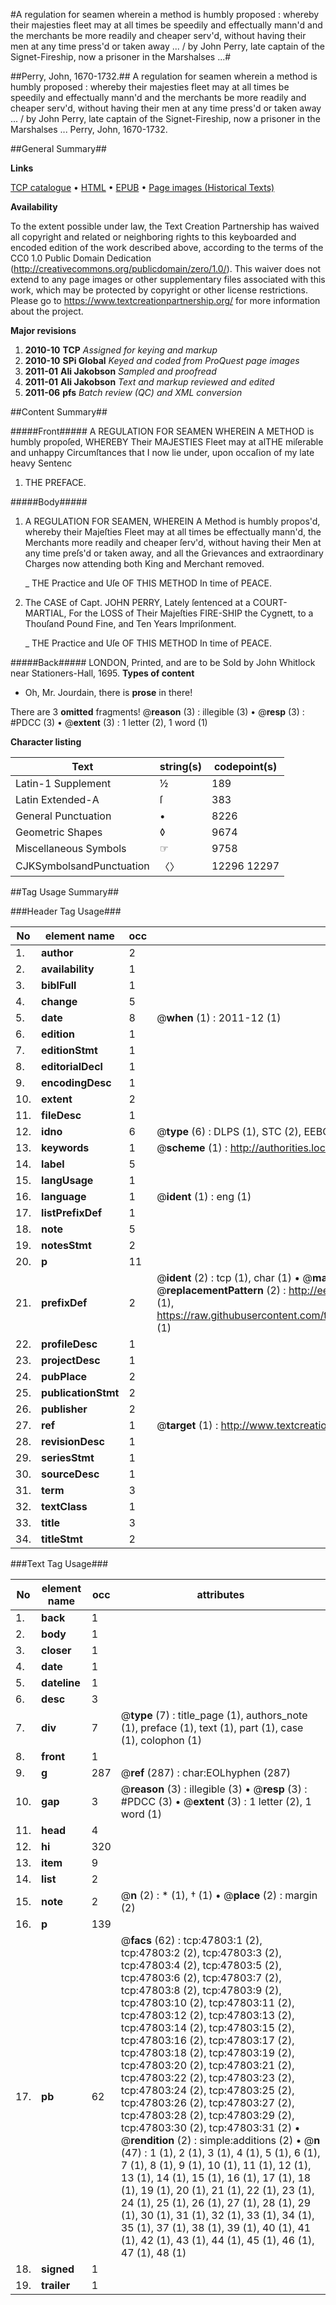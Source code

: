 #A regulation for seamen wherein a method is humbly proposed : whereby their majesties fleet may at all times be speedily and effectually mann'd and the merchants be more readily and cheaper serv'd, without having their men at any time press'd or taken away ... / by John Perry, late captain of the Signet-Fireship, now a prisoner in the Marshalses ...#

##Perry, John, 1670-1732.##
A regulation for seamen wherein a method is humbly proposed : whereby their majesties fleet may at all times be speedily and effectually mann'd and the merchants be more readily and cheaper serv'd, without having their men at any time press'd or taken away ... / by John Perry, late captain of the Signet-Fireship, now a prisoner in the Marshalses ...
Perry, John, 1670-1732.

##General Summary##

**Links**

[TCP catalogue](http://www.ota.ox.ac.uk/tcp/)  • 
[HTML](http://tei.it.ox.ac.uk/tcp/Texts-HTML/free/A54/A54459.html)  • 
[EPUB](http://tei.it.ox.ac.uk/tcp/Texts-EPUB/free/A54/A54459.epub) • 
[Page images (Historical Texts)](https://historicaltexts.jisc.ac.uk/eebo-11467389e)

**Availability**

To the extent possible under law, the Text Creation Partnership has waived all copyright and related or neighboring rights to this keyboarded and encoded edition of the work described above, according to the terms of the CC0 1.0 Public Domain Dedication (http://creativecommons.org/publicdomain/zero/1.0/). This waiver does not extend to any page images or other supplementary files associated with this work, which may be protected by copyright or other license restrictions. Please go to https://www.textcreationpartnership.org/ for more information about the project.

**Major revisions**

1. __2010-10__ __TCP__ *Assigned for keying and markup*
1. __2010-10__ __SPi Global__ *Keyed and coded from ProQuest page images*
1. __2011-01__ __Ali Jakobson__ *Sampled and proofread*
1. __2011-01__ __Ali Jakobson__ *Text and markup reviewed and edited*
1. __2011-06__ __pfs__ *Batch review (QC) and XML conversion*

##Content Summary##

#####Front#####
A REGULATION FOR SEAMEN WHEREIN A METHOD is humbly propoſed, WHEREBY Their MAJESTIES Fleet may at alTHE miſerable and unhappy Circumſtances that I now lie under, upon occaſion of my late heavy Sentenc
1. THE PREFACE.

#####Body#####

1. A REGULATION FOR SEAMEN, WHEREIN A Method is humbly propos'd, whereby their Majeſties Fleet may at all times be effectually mann'd, the Merchants more readily and cheaper ſerv'd, without having their Men at any time preſs'd or taken away, and all the Grievances and extraordinary Charges now attending both King and Merchant removed.

    _ THE Practice and Uſe OF THIS METHOD In time of PEACE.

1. The CASE of Capt. JOHN PERRY, Lately ſentenced at a COURT-MARTIAL, For the LOSS of Their Majeſties FIRE-SHIP the Cygnett, to a Thouſand Pound Fine, and Ten Years Impriſonment.

    _ THE Practice and Uſe OF THIS METHOD In time of PEACE.

#####Back#####
LONDON, Printed, and are to be Sold by John Whitlock near Stationers-Hall, 1695.
**Types of content**

  * Oh, Mr. Jourdain, there is **prose** in there!

There are 3 **omitted** fragments! 
 @__reason__ (3) : illegible (3)  •  @__resp__ (3) : #PDCC (3)  •  @__extent__ (3) : 1 letter (2), 1 word (1)

**Character listing**


|Text|string(s)|codepoint(s)|
|---|---|---|
|Latin-1 Supplement|½|189|
|Latin Extended-A|ſ|383|
|General Punctuation|•|8226|
|Geometric Shapes|◊|9674|
|Miscellaneous Symbols|☞|9758|
|CJKSymbolsandPunctuation|〈〉|12296 12297|

##Tag Usage Summary##

###Header Tag Usage###

|No|element name|occ|attributes|
|---|---|---|---|
|1.|__author__|2||
|2.|__availability__|1||
|3.|__biblFull__|1||
|4.|__change__|5||
|5.|__date__|8| @__when__ (1) : 2011-12 (1)|
|6.|__edition__|1||
|7.|__editionStmt__|1||
|8.|__editorialDecl__|1||
|9.|__encodingDesc__|1||
|10.|__extent__|2||
|11.|__fileDesc__|1||
|12.|__idno__|6| @__type__ (6) : DLPS (1), STC (2), EEBO-CITATION (1), OCLC (1), VID (1)|
|13.|__keywords__|1| @__scheme__ (1) : http://authorities.loc.gov/ (1)|
|14.|__label__|5||
|15.|__langUsage__|1||
|16.|__language__|1| @__ident__ (1) : eng (1)|
|17.|__listPrefixDef__|1||
|18.|__note__|5||
|19.|__notesStmt__|2||
|20.|__p__|11||
|21.|__prefixDef__|2| @__ident__ (2) : tcp (1), char (1)  •  @__matchPattern__ (2) : ([0-9\-]+):([0-9IVX]+) (1), (.+) (1)  •  @__replacementPattern__ (2) : http://eebo.chadwyck.com/downloadtiff?vid=$1&page=$2 (1), https://raw.githubusercontent.com/textcreationpartnership/Texts/master/tcpchars.xml#$1 (1)|
|22.|__profileDesc__|1||
|23.|__projectDesc__|1||
|24.|__pubPlace__|2||
|25.|__publicationStmt__|2||
|26.|__publisher__|2||
|27.|__ref__|1| @__target__ (1) : http://www.textcreationpartnership.org/docs/. (1)|
|28.|__revisionDesc__|1||
|29.|__seriesStmt__|1||
|30.|__sourceDesc__|1||
|31.|__term__|3||
|32.|__textClass__|1||
|33.|__title__|3||
|34.|__titleStmt__|2||


###Text Tag Usage###

|No|element name|occ|attributes|
|---|---|---|---|
|1.|__back__|1||
|2.|__body__|1||
|3.|__closer__|1||
|4.|__date__|1||
|5.|__dateline__|1||
|6.|__desc__|3||
|7.|__div__|7| @__type__ (7) : title_page (1), authors_note (1), preface (1), text (1), part (1), case (1), colophon (1)|
|8.|__front__|1||
|9.|__g__|287| @__ref__ (287) : char:EOLhyphen (287)|
|10.|__gap__|3| @__reason__ (3) : illegible (3)  •  @__resp__ (3) : #PDCC (3)  •  @__extent__ (3) : 1 letter (2), 1 word (1)|
|11.|__head__|4||
|12.|__hi__|320||
|13.|__item__|9||
|14.|__list__|2||
|15.|__note__|2| @__n__ (2) : * (1), † (1)  •  @__place__ (2) : margin (2)|
|16.|__p__|139||
|17.|__pb__|62| @__facs__ (62) : tcp:47803:1 (2), tcp:47803:2 (2), tcp:47803:3 (2), tcp:47803:4 (2), tcp:47803:5 (2), tcp:47803:6 (2), tcp:47803:7 (2), tcp:47803:8 (2), tcp:47803:9 (2), tcp:47803:10 (2), tcp:47803:11 (2), tcp:47803:12 (2), tcp:47803:13 (2), tcp:47803:14 (2), tcp:47803:15 (2), tcp:47803:16 (2), tcp:47803:17 (2), tcp:47803:18 (2), tcp:47803:19 (2), tcp:47803:20 (2), tcp:47803:21 (2), tcp:47803:22 (2), tcp:47803:23 (2), tcp:47803:24 (2), tcp:47803:25 (2), tcp:47803:26 (2), tcp:47803:27 (2), tcp:47803:28 (2), tcp:47803:29 (2), tcp:47803:30 (2), tcp:47803:31 (2)  •  @__rendition__ (2) : simple:additions (2)  •  @__n__ (47) : 1 (1), 2 (1), 3 (1), 4 (1), 5 (1), 6 (1), 7 (1), 8 (1), 9 (1), 10 (1), 11 (1), 12 (1), 13 (1), 14 (1), 15 (1), 16 (1), 17 (1), 18 (1), 19 (1), 20 (1), 21 (1), 22 (1), 23 (1), 24 (1), 25 (1), 26 (1), 27 (1), 28 (1), 29 (1), 30 (1), 31 (1), 32 (1), 33 (1), 34 (1), 35 (1), 37 (1), 38 (1), 39 (1), 40 (1), 41 (1), 42 (1), 43 (1), 44 (1), 45 (1), 46 (1), 47 (1), 48 (1)|
|18.|__signed__|1||
|19.|__trailer__|1||
